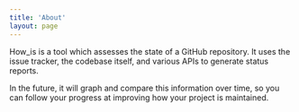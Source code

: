 ```yaml
---
title: 'About'
layout: page
---
```


How_is is a tool which assesses the state of a GitHub repository. It
uses the issue tracker, the codebase itself, and various APIs to
generate status reports.

In the future, it will graph and compare this information over time, so
you can follow your progress at improving how your project is maintained.
